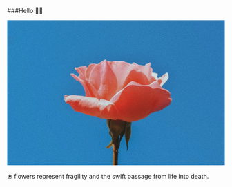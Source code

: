 ###Hello 👋🏻

![alt text](https://github.com/diasednap/laurel/blob/main/photo-1548192746-dd526f154ed9.jpeg)

❀ flowers represent fragility and the swift passage from life into death.
